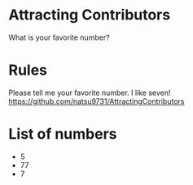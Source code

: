 # Attracting Contributors
What is your favorite number?

# Rules 
Please tell me your favorite number. I like seven!
https://github.com/natsu9731/AttractingContributors

# List of numbers
- 5
- 77
- 7
